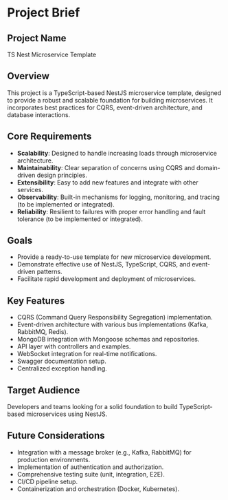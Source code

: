 # Project Brief

## Project Name
TS Nest Microservice Template

## Overview
This project is a TypeScript-based NestJS microservice template, designed to provide a robust and scalable foundation for building microservices. It incorporates best practices for CQRS, event-driven architecture, and database interactions.

## Core Requirements
- **Scalability**: Designed to handle increasing loads through microservice architecture.
- **Maintainability**: Clear separation of concerns using CQRS and domain-driven design principles.
- **Extensibility**: Easy to add new features and integrate with other services.
- **Observability**: Built-in mechanisms for logging, monitoring, and tracing (to be implemented or integrated).
- **Reliability**: Resilient to failures with proper error handling and fault tolerance (to be implemented or integrated).

## Goals
- Provide a ready-to-use template for new microservice development.
- Demonstrate effective use of NestJS, TypeScript, CQRS, and event-driven patterns.
- Facilitate rapid development and deployment of microservices.

## Key Features
- CQRS (Command Query Responsibility Segregation) implementation.
- Event-driven architecture with various bus implementations (Kafka, RabbitMQ, Redis).
- MongoDB integration with Mongoose schemas and repositories.
- API layer with controllers and examples.
- WebSocket integration for real-time notifications.
- Swagger documentation setup.
- Centralized exception handling.

## Target Audience
Developers and teams looking for a solid foundation to build TypeScript-based microservices using NestJS.

## Future Considerations
- Integration with a message broker (e.g., Kafka, RabbitMQ) for production environments.
- Implementation of authentication and authorization.
- Comprehensive testing suite (unit, integration, E2E).
- CI/CD pipeline setup.
- Containerization and orchestration (Docker, Kubernetes).
